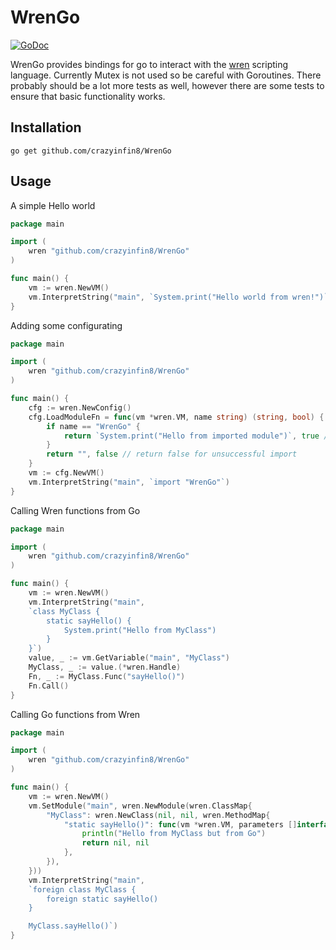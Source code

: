 # WrenGo

[![GoDoc](https://godoc.org/github.com/CrazyInfin8/WrenGo?status.svg)](https://pkg.go.dev/github.com/CrazyInfin8/WrenGo?tab=doc)

WrenGo provides bindings for go to interact with the [wren](https://wren.io/) scripting language. Currently Mutex is not used so be careful with Goroutines. There probably should be a lot more tests as well, however there are some tests to ensure that basic functionality works.
## Installation

```
go get github.com/crazyinfin8/WrenGo
```

## Usage
A simple Hello world

```Go
package main

import (
	wren "github.com/crazyinfin8/WrenGo"
)

func main() {
	vm := wren.NewVM()
	vm.InterpretString("main", `System.print("Hello world from wren!")`)
}
```

Adding some configurating

```Go
package main

import (
	wren "github.com/crazyinfin8/WrenGo"
)

func main() {
	cfg := wren.NewConfig()
	cfg.LoadModuleFn = func(vm *wren.VM, name string) (string, bool) {
		if name == "WrenGo" {
			return `System.print("Hello from imported module")`, true // return true for successful import
		}
		return "", false // return false for unsuccessful import
	}
	vm := cfg.NewVM()
	vm.InterpretString("main", `import "WrenGo"`)
}
```

Calling Wren functions from Go

```Go
package main

import (
	wren "github.com/crazyinfin8/WrenGo"
)

func main() {
	vm := wren.NewVM()
	vm.InterpretString("main", 
	`class MyClass {
		static sayHello() {
			System.print("Hello from MyClass")
		}
	}`)
	value, _ := vm.GetVariable("main", "MyClass")
	MyClass, _ := value.(*wren.Handle)
	Fn, _ := MyClass.Func("sayHello()")
	Fn.Call()
}
```

Calling Go functions from Wren

```Go
package main

import (
	wren "github.com/crazyinfin8/WrenGo"
)

func main() {
	vm := wren.NewVM()
	vm.SetModule("main", wren.NewModule(wren.ClassMap{
		"MyClass": wren.NewClass(nil, nil, wren.MethodMap{
			"static sayHello()": func(vm *wren.VM, parameters []interface{}) (interface{}, error) {
				println("Hello from MyClass but from Go")
				return nil, nil
			},
		}),
	}))
	vm.InterpretString("main", 
	`foreign class MyClass {
		foreign static sayHello()
	}

	MyClass.sayHello()`)
}
```